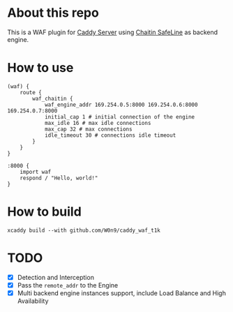 # About this repo

This is a WAF plugin for [Caddy Server](https://github.com/caddyserver/caddy) using [Chaitin SafeLine](https://github.com/chaitin/SafeLine) as backend engine.

# How to use

```
(waf) {
	route {
		waf_chaitin {
			waf_engine_addr 169.254.0.5:8000 169.254.0.6:8000 169.254.0.7:8000
			initial_cap 1 # initial connection of the engine
			max_idle 16 # max idle connections
			max_cap 32 # max connections
			idle_timeout 30 # connections idle timeout
		}
	}
}

:8000 {
	import waf
	respond / "Hello, world!"
}

```

# How to build

```
xcaddy build --with github.com/W0n9/caddy_waf_t1k
```

# TODO
- [x] Detection and Interception  
- [x]  Pass the `remote_addr` to the Engine  
- [x]  Multi backend engine instances support, include Load Balance and High Availability
